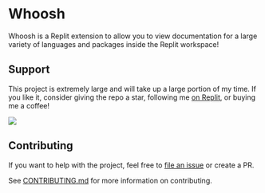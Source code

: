 # Whoosh

Whoosh is a Replit extension to allow you to view documentation for a large variety of languages and packages inside the Replit workspace! 

## Support

This project is extremely large and will take up a large portion of my time. If you like it, consider giving the repo a star, following me [on Replit](https://replit.com/@DillonB07), or buying me a coffee!

[<img src="https://img.buymeacoffee.com/button-api/?text=Buy me a coffee&emoji=&slug=DillonB07&button_colour=05fbff&font_colour=000000&font_family=Cookie&outline_colour=000000&coffee_colour=FFDD00" />](https://www.buymeacoffee.com/DillonB07)

## Contributing

If you want to help with the project, feel free to [file an issue](https://github.com/DillonB07/Whoosh/issues) or create a PR.

See [CONTRIBUTING.md](#CONTRIBUTING.md) for more information on contributing.
